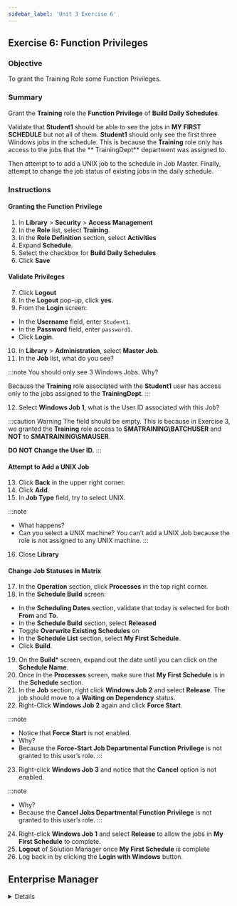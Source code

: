 ```yaml
---
sidebar_label: 'Unit 3 Exercise 6'
---
```


## Exercise 6: Function Privileges

### Objective

To grant the Training Role some Function Privileges.

### Summary

Grant the **Training** role the **Function Privilege** of **Build Daily Schedules**.

Validate that **Student1** should be able to see the jobs in **MY FIRST SCHEDULE** but not all of them. **Student1** should only see the first three Windows jobs in the schedule. This is because the **Training** role only has access to the jobs that the ** TrainingDept** department was assigned to.

Then attempt to to add a UNIX job to the schedule in Job Master. Finally, attempt to change the job status of existing jobs in the daily schedule.

### Instructions

#### Granting the Function Privilege

1. In **Library** > **Security** > **Access Management**
2. In the **Role** list, select **Training**.
3. In the **Role Definition** section, select **Activities**
4. Expand **Schedule**.
5. Select the checkbox for **Build Daily Schedules**
6. Click **Save**

#### Validate Privileges

7. Click **Logout**
8. In the **Logout** pop-up, click **yes**.
9. From the **Login** screen:
  * In the **Username** field, enter ```Student1```.
  * In the **Password** field, enter ```password1```.
  * Click **Login**.
10. In **Library** > **Administration**, select **Master Job**.
11. In the **Job** list, what do you see?

:::note
You should only see 3 Windows Jobs. Why? 

Because the **Training** role associated with the **Student1** user has access only to the jobs assigned to the **TrainingDept**.
:::

12. Select **Windows Job 1**, what is the User ID associated with this Job?

:::caution Warning
The field should be empty. This is because in Exercise 3, we granted the **Training** role access to **SMATRAINING\BATCHUSER** and **NOT** to **SMATRAINING\SMAUSER**. 

**DO NOT Change the User ID.**
:::

#### Attempt to Add a UNIX Job
13. Click **Back** in the upper right corner.
14. Click **Add**.
15. In **Job Type** field, try to select UNIX.

:::note
* What happens?
* Can you select a UNIX machine?
You can’t add a UNIX Job because the role is not assigned to any UNIX machine.
:::

16. Close **Library**

#### Change Job Statuses in Matrix

17. In the **Operation** section, click **Processes** in the top right corner.
18. In the **Schedule Build** screen:
  * In the **Scheduling Dates** section, validate that today is selected for both **From** and **To**.
  * In the **Schedule Build** section, select **Released**
  * Toggle **Overwrite Existing Schedules** on
  * In the **Schedule List** section, select **My First Schedule**.
  * Click **Build**.
19. On the **Build*** screen, expand out the date until you can click on the **Schedule Name**.
20. Once in the **Processes** screen, make sure that **My First Schedule** is in the **Schedule** section.
21. In the **Job** section, right click **Windows Job 2** and select **Release**. The job should move to a **Waiting on Dependency** status.
22. Right-Click **Windows Job 2** again and click **Force Start**.

:::note
* Notice that **Force Start** is not enabled. 
* Why?
* Because the **Force-Start Job Departmental Function Privilege** is not granted to this user’s role.
:::

23. Right-click **Windows Job 3** and notice that the **Cancel** option is not enabled. 

:::note
* Why?
* Because the **Cancel Jobs Departmental Function Privilege** is not granted to this user’s role.
:::

24. Right-click **Windows Job 1** and select **Release** to allow the jobs in **My First Schedule** to complete.
25. **Logout** of Solution Manager once **My First Schedule** is complete 
26. Log back in by clicking the **Login with Windows** button.

## Enterprise Manager

<details>

:::tip [Walkthrough Video - Unit 3 Exercise 6](../static/videobasic/U3E6.mp4)
:::

#### Granting the Function Privilege

1. In **Security**, expand **Privileges**, double click on **Function Privileges**. 
2. In the **Select Role** drop-down, select **Training**.
3. In the **Revoked** column, select **Build Daily Schedules** and using the green arrow move the privilege to the **Granted** column.
4. Close the **Function Privileges** tab.
5. Open the **Matrix** view and check if **My First Schedule** is completed. If not, cancel any Job that is keeping the Schedule open.
6. Close the **Matrix** view.

#### Validate Privileges

7. Click the **Lock** icon in the top left corner to log out of Enterprise Manager.
8. In the **Confirm Logout** window, click **OK**.
9. From the OpCon/xps Login screen:
  * In the **Username** field, enter ```Student1```.
  * In the **Password** field, enter ```password1```.
  * Click **Login**.
10. In **Administration** section, double click **Job Master**.
11. In the **Schedule** drop-down, select **My First Schedule**.
12. In the **Job** Drop-down, what do you see?

:::note
You should only see 3 Windows Jobs. Why? 

Because the **Training** role associated with the **Student1** user has access only to the jobs assigned to the **TrainingDept**.
:::

13. Select **Windows Job 1**, what is the User ID associated with this Job?

:::caution Warning
The field should be empty. This is becuase in Exercise 3, we granted the **Training** role access to **SMATRAINING\BATCHUSER** and **NOT** to **SMATRAINING\SMAUSER**. 

**DO NOT Change the User ID.**
:::

#### Attempt to Add a UNIX Job
14. Click **Add** in the upper right corner.
15. In **Job Type** field, try to select UNIX.

:::note
* What happens?
* Can you select a UNIX machine?
You can’t add a UNIX Job because the role is not assigned to any UNIX machine.
:::

16. Click **Cancel** in the top right corner.
17. Close the **Job Master** tab.

#### Change Job Statuses in Matrix
**
18. In the **Operation** section, double click **Schedule Build**.
19. In the **Schedule Build** pop-up window:
  * In the **Scheudle Selection** section, select **My First Schedule**.
  * In the **Scheduling Dates** section, validate that today is selected for both **Start** and **Stop**.
  * Check the box for **Overwrite existing schedules**.
  * Click **Build**.
  * In the **Build Properties** window, select **Released** and ** OK**.
  * Close the **Schedule Build** pop-up window
20. In the **Operation** section, double click **Matrix**.
21. In the **Calendar** on the **Matrix** screen, make sure today’s date is selected.
22. In the **Schedule** section, select **My First Schedule**.
23. In the **Job** section, right click **Windows Job 2** and select **Release**. The job should move to a **Waiting on Dependency** status.
24. Right-Click **Windows Job 2** again and click **Force Start**.

:::note
* Notice that **Force Start** is not enabled. 
* Why?
* Because the **Force-Start Job Departmental Function Privilege** is not granted to this user’s role.
:::

25. Right-click **Windows Job 3** and notice that the **Cancel** option is not enabled. 

:::note
* Why?
* Because the **Cancel Jobs Departmental Function Privilege** is not granted to this user’s role.
:::

26. Right-click **Windows Job 1** and select **Release** to allow the jobs in **My First Schedule** to complete.
28. Click the **Lock** icon to logout of Enterprise Manager. 
29. Click **OK** to confirm you are logging out.
30. Leave both the **Username** and the **Password** fields blank.
31. Click **Login**.

</details>